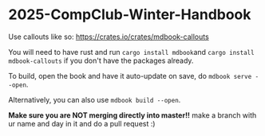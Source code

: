 # 2025-CompClub-Winter-Handbook

Use callouts like so: https://crates.io/crates/mdbook-callouts

You will need to have rust and run `cargo install mdbook`and `cargo install mdbook-callouts`
if you don't have the packages already.

To build, open the book and have it auto-update on save, do ``mdbook serve --open``.

Alternatively, you can also use ``mdbook build --open``.

**Make sure you are NOT merging directly into master!!** 
make a branch with ur name and day in it and do a pull request :)